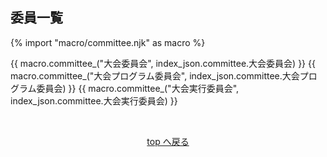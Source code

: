 <h2 id="committee">委員一覧</h2>

<!-- マクロ読み込み -->
{% import "macro/committee.njk" as macro %}

<!-- 
  マクロを用いてjsonファイルからhtmlを自動生成
   使用例) macro.committee_("ヘッダ名”, jsonファイルパス)
   jsonパスは./src/_data/以降をドット区切りで表現します（拡張子不要）
-->
{{ macro.committee_("大会委員会", index_json.committee.大会委員会) }}
{{ macro.committee_("大会プログラム委員会", index_json.committee.大会プログラム委員会) }}
{{ macro.committee_("大会実行委員会", index_json.committee.大会実行委員会) }}

<br>
<p align="center"><a href="#menu">top へ戻る</a></p>
